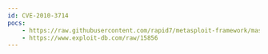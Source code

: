 ```yaml
---
id: CVE-2010-3714
pocs:
    - https://raw.githubusercontent.com/rapid7/metasploit-framework/master/modules/auxiliary/admin/http/typo3_sa_2010_020.rb
    - https://www.exploit-db.com/raw/15856
---
```


